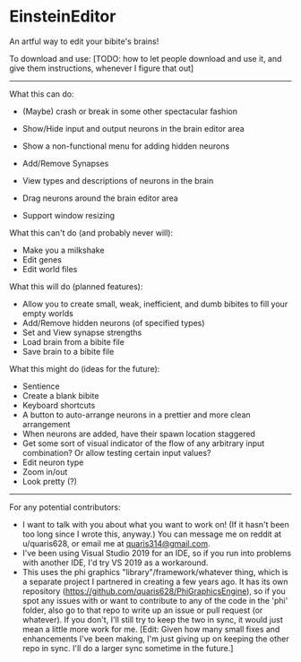 # EinsteinEditor
An artful way to edit your bibite's brains!

To download and use:
 [TODO: how to let people download and use it, and give them instructions, whenever I figure that out]

 -----

What this can do:
 - (Maybe) crash or break in some other spectacular fashion
 - Show/Hide input and output neurons in the brain editor area
 - Show a non-functional menu for adding hidden neurons
 - Add/Remove Synapses
 - View types and descriptions of neurons in the brain

 - Drag neurons around the brain editor area
 - Support window resizing

What this can't do (and probably never will):
 - Make you a milkshake
 - Edit genes
 - Edit world files

What this will do (planned features):
 - Allow you to create small, weak, inefficient, and dumb bibites to fill your empty worlds
 - Add/Remove hidden neurons (of specified types)
 - Set and View synapse strengths
 - Load brain from a bibite file
 - Save brain to a bibite file
 
What this might do (ideas for the future):
 - Sentience
 - Create a blank bibite
 - Keyboard shortcuts
 - A button to auto-arrange neurons in a prettier and more clean arrangement
 - When neurons are added, have their spawn location staggered
 - Get some sort of visual indicator of the flow of any arbitrary input combination? Or allow testing certain input values?
 - Edit neuron type
 - Zoom in/out
 - Look pretty (?)
 
 -----

For any potential contributors:
 - I want to talk with you about what you want to work on! (If it hasn't been too long since I wrote this, anyway.) You can message me on reddit at u/quaris628, or email me at quaris314@gmail.com.
 - I've been using Visual Studio 2019 for an IDE, so if you run into problems with another IDE, I'd try VS 2019 as a workaround.
 - This uses the phi graphics "library"/framework/whatever thing, which is a separate project I partnered in creating a few years ago. It has its own repository (https://github.com/quaris628/PhiGraphicsEngine), so if you spot any issues with or want to contribute to any of the code in the 'phi' folder, also go to that repo to write up an issue or pull request (or whatever). If you don't, I'll still try to keep the two in sync, it would just mean a little more work for me. [Edit: Given how many small fixes and enhancements I've been making, I'm just giving up on keeping the other repo in sync. I'll do a larger sync sometime in the future.]
